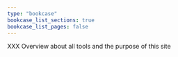 ```yaml
---
type: "bookcase"
bookcase_list_sections: true
bookcase_list_pages: false
---
```


XXX Overview about all tools and the purpose of this site
